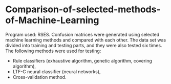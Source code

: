 # Comparison-of-selected-methods-of-Machine-Learning
Program used: RSES.
Confusion matrices were generated using selected machine learning methods and compared with each other. 
The data set was divided into training and testing parts, and they were also tested six times. 
The following methods were used for testing: 
- Rule classifiers (exhaustive algorithm, genetic algorithm, covering algorithm), 
- LTF-C neural classifier (neural networks), 
- Cross-validation method.
